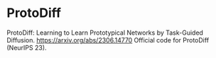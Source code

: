 # ProtoDiff
ProtoDiff: Learning to Learn Prototypical Networks by Task-Guided Diffusion. https://arxiv.org/abs/2306.14770
Official code for ProtoDiff (NeurIPS 23). 

